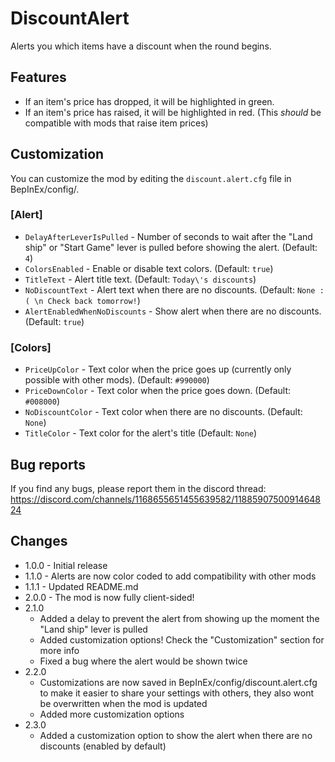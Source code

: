 # DiscountAlert
Alerts you which items have a discount when the round begins.

## Features
- If an item's price has dropped, it will be highlighted in green.
- If an item's price has raised, it will be highlighted in red. (This *should* be compatible with mods that raise item prices)

## Customization
You can customize the mod by editing the `discount.alert.cfg` file in BepInEx/config/.
### [Alert]
- `DelayAfterLeverIsPulled` - Number of seconds to wait after the "Land ship" or "Start Game" lever is pulled before showing the alert. (Default: `4`)
- `ColorsEnabled` - Enable or disable text colors. (Default: `true`)
- `TitleText` - Alert title text. (Default: `Today\'s discounts`)
- `NoDiscountText` - Alert text when there are no discounts. (Default: `None :( \n Check back tomorrow!`)
- `AlertEnabledWhenNoDiscounts` - Show alert when there are no discounts. (Default: `true`)

### [Colors]
- `PriceUpColor` - Text color when the price goes up (currently only possible with other mods). (Default: `#990000`)
- `PriceDownColor` - Text color when the price goes down. (Default: `#008000`)
- `NoDiscountColor` -  Text color when there are no discounts. (Default: `None`)
- `TitleColor` - Text color for the alert's title (Default: `None`)

## Bug reports
If you find any bugs, please report them in the discord thread:
https://discord.com/channels/1168655651455639582/1188590750091464824

## Changes
- 1.0.0 - Initial release
- 1.1.0 - Alerts are now color coded to add compatibility with other mods
- 1.1.1 - Updated README.md
- 2.0.0 - The mod is now fully client-sided!
- 2.1.0
	- Added a delay to prevent the alert from showing up the moment the "Land ship" lever is pulled
	- Added customization options! Check the "Customization" section for more info
	- Fixed a bug where the alert would be shown twice
- 2.2.0
	- Customizations are now saved in BepInEx/config/discount.alert.cfg to make it easier to share your settings with others, they also wont be overwritten when the mod is updated
	- Added more customization options
- 2.3.0
	- Added a customization option to show the alert when there are no discounts (enabled by default)
